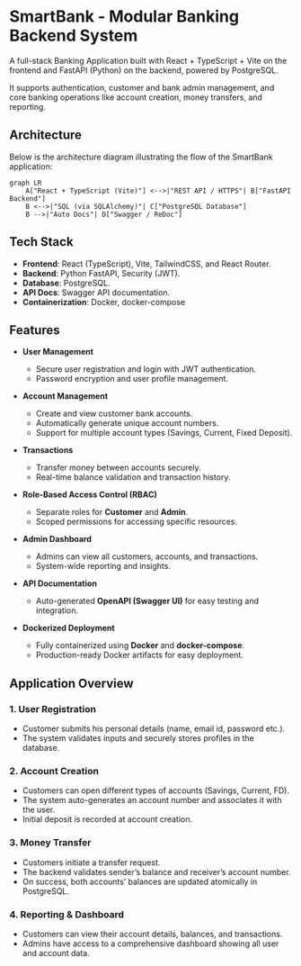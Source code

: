 # SmartBank - Modular Banking Backend System

A full-stack Banking Application built with React + TypeScript + Vite on the frontend and FastAPI (Python) on the backend, powered by PostgreSQL.

It supports authentication, customer and bank admin management, and core banking operations like account creation, money transfers, and reporting.

## Architecture
Below is the architecture diagram illustrating the flow of the SmartBank application:

```mermaid
graph LR
    A["React + TypeScript (Vite)"] <-->|"REST API / HTTPS"| B["FastAPI Backend"]
    B <-->|"SQL (via SQLAlchemy)"| C["PostgreSQL Database"]
    B -->|"Auto Docs"| D["Swagger / ReDoc"]
```

## Tech Stack
- **Frontend**: React (TypeScript), Vite, TailwindCSS, and React Router.
- **Backend**: Python FastAPI, Security (JWT).
- **Database**: PostgreSQL.
- **API Docs**: Swagger API documentation.
- **Containerization**: Docker, docker-compose

## Features

- **User Management**
  - Secure user registration and login with JWT authentication.
  - Password encryption and user profile management.

- **Account Management**
  - Create and view customer bank accounts.
  - Automatically generate unique account numbers.
  - Support for multiple account types (Savings, Current, Fixed Deposit).

- **Transactions**
  - Transfer money between accounts securely.
  - Real-time balance validation and transaction history.

- **Role-Based Access Control (RBAC)**
  - Separate roles for **Customer** and **Admin**.
  - Scoped permissions for accessing specific resources.

- **Admin Dashboard**
  - Admins can view all customers, accounts, and transactions.
  - System-wide reporting and insights.

- **API Documentation**
  - Auto-generated **OpenAPI (Swagger UI)** for easy testing and integration.

- **Dockerized Deployment**
  - Fully containerized using **Docker** and **docker-compose**.
  - Production-ready Docker artifacts for easy deployment.


## Application Overview

  ### 1. User Registration
   - Customer submits his personal details (name, email id, password etc.).
   - The system validates inputs and securely stores profiles in the database.

  ### 2. Account Creation
   - Customers can open different types of accounts (Savings, Current, FD).
   - The system auto-generates an account number and associates it with the user.
   - Initial deposit is recorded at account creation.

  ### 3. Money Transfer
  - Customers initiate a transfer request.
  - The backend validates sender’s balance and receiver’s account number.
  - On success, both accounts’ balances are updated atomically in PostgreSQL.

  ### 4. Reporting & Dashboard
  - Customers can view their account details, balances, and transactions.
  - Admins have access to a comprehensive dashboard showing all user and account data.
